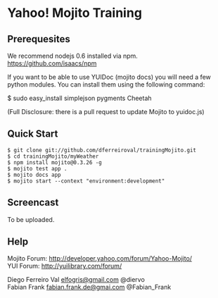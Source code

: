 # Yahoo! Mojito Training

## Prerequesites
We recommend nodejs 0.6 installed via npm.  
https://github.com/isaacs/npm  

If you want to be able to use YUIDoc (mojito docs) you will need a few python modules.
You can install them using the following command:

   $ sudo easy_install simplejson pygments Cheetah


(Full Disclosure: there is a pull request to update Mojito to yuidoc.js)

## Quick Start

    $ git clone git://github.com/dferreiroval/trainingMojito.git
    $ cd trainingMojito/myWeather
    $ npm install mojito@0.3.26 -g
    $ mojito test app .
    $ mojito docs app
    $ mojito start --context "environment:development"

## Screencast
To be uploaded.

## Help
Mojito Forum: http://developer.yahoo.com/forum/Yahoo-Mojito/  
YUI Forum: http://yuilibrary.com/forum/  

Diego Ferreiro Val <elfogris@gmail.com> @diervo  
Fabian Frank <fabian.frank.de@gmai.com> @Fabian_Frank 

